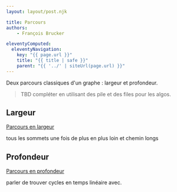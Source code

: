 ```yaml
---
layout: layout/post.njk

title: Parcours
authors: 
    - François Brucker

eleventyComputed:
  eleventyNavigation:
    key: "{{ page.url }}"
    title: "{{ title | safe }}"
    parent: "{{ '../' | siteUrl(page.url) }}"
---
```


<!-- début résumé -->

Deux parcours classiques d'un graphe : largeur et profondeur.

<!-- fin résumé -->

> TBD compléter en utilisant des pile et des files pour les algos.

## Largeur

[Parcours en largeur](https://fr.wikipedia.org/wiki/Algorithme_de_parcours_en_largeur)

tous les sommets une fois de plus en plus loin et chemin longs

## Profondeur

[Parcours en profondeur](https://fr.wikipedia.org/wiki/Algorithme_de_parcours_en_profondeur)

parler de trouver cycles en temps linéaire avec.

